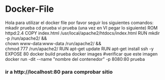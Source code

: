 # Docker-File
Hola para utilizar el docker file por favor seguir los siguientes comandos:
mkadir prueba
cd prueba
vi prueba (una vez en VI pegar lo siguiente)
ROM httpd:2.4
COPY index.html /usr/local/apache2/htdocs/index.html
RUN  mkdir -p /run/apache2/ && \
     chown www-data:www-data /run/apache2/ && \
     chmod 777 /run/apache2/
RUN apt-get update
RUN apt-get install ssh -y
EXPOSE 80
docker build prueba
docker images #verificar que este imagen
docker run -dit --name "nombre del contenedor" -p 8080:80 prueba
### ir a http://localhost:80 para comprobar sitio
